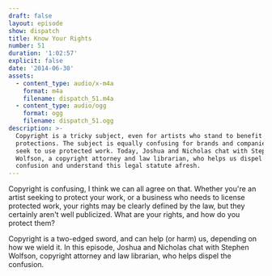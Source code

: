 ```yaml
---
draft: false
layout: episode
show: dispatch
title: Know Your Rights
number: 51
duration: '1:02:57'
explicit: false
date: '2014-06-30'
assets:
  - content_type: audio/x-m4a
    format: m4a
    filename: dispatch_51.m4a
  - content_type: audio/ogg
    format: ogg
    filename: dispatch_51.ogg
description: >-
  Copyright is a tricky subject, even for artists who stand to benefit from it's
  protections. The subject is equally confusing for brands and companies who
  seek to use protected work. Today, Joshua and Nicholas chat with Stephen
  Wolfson, a copyright attorney and law librarian, who helps us dispel the
  confusion and understand this legal statute afresh.
---
```

Copyright is confusing, I think we can all agree on that. Whether you're an artist seeking to protect your work, or a business who needs to license protected work, your rights may be clearly defined by the law, but they certainly aren't well publicized. What are your rights, and how do you protect them?

Copyright is a two-edged sword, and can help (or harm) us, depending on how we wield it. In this episode, Joshua and Nicholas chat with Stephen Wolfson, copyright attorney and law librarian, who helps dispel the confusion.
